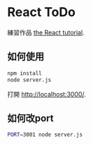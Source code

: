 # React ToDo 

練習作品 [the React tutorial](http://facebook.github.io/react/docs/tutorial.html).

## 如何使用

```sh
npm install
node server.js
```

打開 <http://localhost:3000/>. 

## 如何改port

```sh
PORT=3001 node server.js
```
